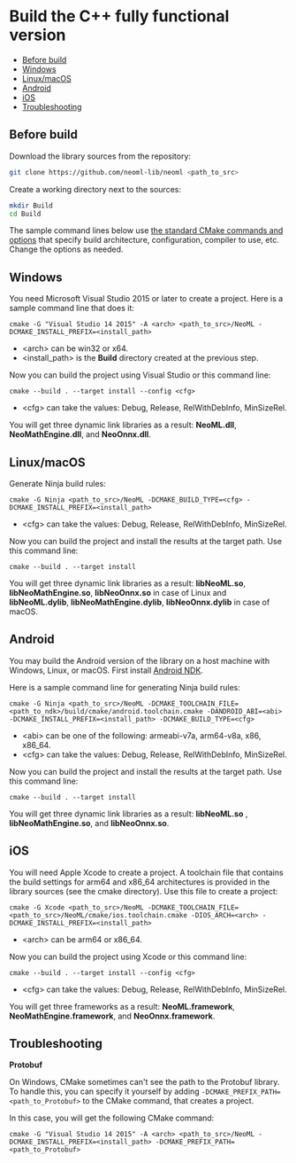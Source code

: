 # Build the C++ fully functional version

<!-- TOC -->

- [Before build](#before-build)
- [Windows](#windows)
- [Linux/macOS](#linux/macos)
- [Android](#android)
- [iOS](#ios)
- [Troubleshooting](#troubleshooting)

<!-- /TOC -->

## Before build

Download the library sources from the repository:

``` sh
git clone https://github.com/neoml-lib/neoml <path_to_src>
```

Create a working directory next to the sources:

``` sh
mkdir Build
cd Build
```

The sample command lines below use [the standard CMake commands and options](https://cmake.org/cmake/help/latest/index.html) that specify build architecture, configuration, compiler to use, etc. Change the options as needed. 

## Windows

You need Microsoft Visual Studio 2015 or later to create a project. Here is a sample command line that does it:

``` console 
cmake -G "Visual Studio 14 2015" -A <arch> <path_to_src>/NeoML -DCMAKE_INSTALL_PREFIX=<install_path>
```

* \<arch> can be win32 or x64.
* \<install_path> is the **Build** directory created at the previous step.

Now you can build the project using Visual Studio or this command line:

``` console
cmake --build . --target install --config <cfg>
```

* \<cfg> can take the values: Debug, Release, RelWithDebInfo, MinSizeRel.

You will get three dynamic link libraries as a result: **NeoML.dll**, **NeoMathEngine.dll**, and **NeoOnnx.dll**.

## Linux/macOS

Generate Ninja build rules:

``` console
cmake -G Ninja <path_to_src>/NeoML -DCMAKE_BUILD_TYPE=<cfg> -DCMAKE_INSTALL_PREFIX=<install_path>
```

* \<cfg> can take the values: Debug, Release, RelWithDebInfo, MinSizeRel.

Now you can build the project and install the results at the target path. Use this command line:

``` console
cmake --build . --target install
```
You will get three dynamic link libraries as a result: **libNeoML.so**, **libNeoMathEngine.so**, **libNeoOnnx.so** in case of Linux and **libNeoML.dylib**, **libNeoMathEngine.dylib**, **libNeoOnnx.dylib** in case of macOS.

## Android

You may build the Android version of the library on a host machine with Windows, Linux, or macOS. First install [Android NDK](https://developer.android.com/ndk/downloads).

Here is a sample command line for generating Ninja build rules:

``` console
cmake -G Ninja <path_to_src>/NeoML -DCMAKE_TOOLCHAIN_FILE=<path_to_ndk>/build/cmake/android.toolchain.cmake -DANDROID_ABI=<abi> -DCMAKE_INSTALL_PREFIX=<install_path> -DCMAKE_BUILD_TYPE=<cfg>
```

* \<abi> can be one of the following: armeabi-v7a, arm64-v8a, x86, x86_64.
* \<cfg> can take the values: Debug, Release, RelWithDebInfo, MinSizeRel.

Now you can build the project and install the results at the target path. Use this command line:

``` console
cmake --build . --target install
```

You will get three dynamic link libraries as a result: **libNeoML.so** , **libNeoMathEngine.so**, and **libNeoOnnx.so**.

## iOS

You will need Apple Xcode to create a project. A toolchain file that contains the build settings for arm64 and x86_64 architectures is provided in the library sources (see the cmake directory). Use this file to create a project:

``` console
cmake -G Xcode <path_to_src>/NeoML -DCMAKE_TOOLCHAIN_FILE=<path_to_src>/NeoML/cmake/ios.toolchain.cmake -DIOS_ARCH=<arch> -DCMAKE_INSTALL_PREFIX=<install_path>
```

* \<arch> can be arm64 or x86_64.

Now you can build the project using Xcode or this command line:

``` console
cmake --build . --target install --config <cfg>
```

* \<cfg> can take the values: Debug, Release, RelWithDebInfo, MinSizeRel.

You will get three frameworks as a result: **NeoML.framework**, **NeoMathEngine.framework**, and **NeoOnnx.framework**.

## Troubleshooting

**Protobuf**

On Windows, CMake sometimes can't see the path to the Protobuf library. To handle this, you can specify it yourself by adding `-DCMAKE_PREFIX_PATH=<path_to_Protobuf>` to the CMake command, that creates a project.

In this case, you will get the following CMake command:
``` console 
cmake -G "Visual Studio 14 2015" -A <arch> <path_to_src>/NeoML -DCMAKE_INSTALL_PREFIX=<install_path> -DCMAKE_PREFIX_PATH=<path_to_Protobuf>
``` 
